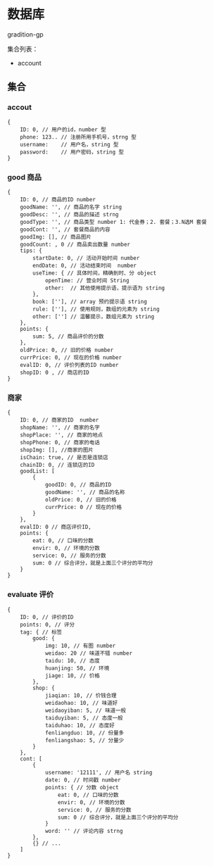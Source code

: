 # 数据库
gradition-gp

集合列表：
* account

## 集合
### accout
	{
    	ID: 0, // 用户的id，number 型
        phone: 123.. // 注册所用手机号，strng 型
        username:    // 用户名，string 型
        password:    // 用户密码，string 型
    }

### good 商品
	{
    	ID: 0, // 商品的ID number
        goodName: '', // 商品的名字 string
        goodDesc: '', // 商品的描述 strng
        goodType: '', // 商品类型 number 1: 代金券；2. 套餐；3.N选M 套餐
        goodCont: '', // 套餐商品的内容
        goodImg: [], // 商品图片
        goodCount: , 0 // 商品卖出数量 number
        tips: {
        	startDate: 0, // 活动开始时间 number
        	endDate: 0, // 活动结束时间  number
            useTime: { // 具体时间，精确到时、分 object
            	openTime: // 营业时间 String
                other:  // 其他使用提示语，提示语为 string
            },
            book: [''], // array 预约提示语 string
            rule: [''], // 使用规则，数组的元素为 string
            other: [''] // 温馨提示，数组元素为 string
        },
        points: {
        	sum: 5, // 商品评价的分数
        },
        oldPrice: 0, // 旧的价格 number
        currPrice: 0, // 现在的价格 number
        evalID: 0, // 评价列表的ID number
        shopID: 0 , // 商店的ID
    }

### 商家
    {
    	ID: 0, // 商家的ID  number
        shopName: '', // 商家的名字
        shopPlace: '', // 商家的地点
        shopPhone: 0, // 商家的电话
        shopImg: [], //商家的图片
        isChain: true, // 是否是连锁店
        chainID: 0, // 连锁店的ID
        goodList: [
        	{
            	goodID: 0, // 商品的ID
                goodName: '', // 商品的名称
                oldPrice: 0, // 旧的价格
                currPrice: 0 // 现在的价格
            }
        },
        evalID: 0 // 商店评价ID,
        points: {
        	eat: 0, // 口味的分数
            envir: 0, // 环境的分数
            service: 0, // 服务的分数
            sum: 0 // 综合评分，就是上面三个评分的平均分
		}
	}
### evaluate 评价
	{
    	ID: 0, // 评价的ID
    	points: 0, // 评分
        tag: { // 标签
        	good: {
            	img: 10, // 有图 number
                weidao: 20 // 味道不错 number
                taidu: 10, // 态度
                huanjing: 50, // 环境
                jiage: 10, // 价格
            },
            shop: {
            	jiaqian: 10, // 价钱合理
                weidaohao: 10, // 味道好
                weidaoyiban: 5, // 味道一般
                taiduyiban: 5, // 态度一般
                taiduhao: 10, // 态度好
                fenliangduo: 10, // 份量多
                fenliangshao: 5, // 分量少
            }
        },
        cont: [
        	{
            	username: '12111', // 用户名 string
                date: 0, // 时间戳 number
                points: { // 分数 object
                	eat: 0, // 口味的分数
                    envir: 0, // 环境的分数
                    service: 0, // 服务的分数
                    sum: 0 // 综合评分，就是上面三个评分的平均分
				}
                word: '' // 评论内容 strng
            },
            {} // ...
        ]
    }